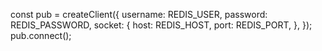const pub = createClient({
username: REDIS_USER,
password: REDIS_PASSWORD,
socket: {
host: REDIS_HOST,
port: REDIS_PORT,
},
});
pub.connect();

